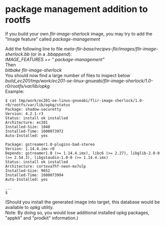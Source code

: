 package management addition to rootfs
=====================================
If you build your own _flir-image-sherlock_ image, you may try to add the "Image feature" called _package-management_<br>

Add the following line to file _meta-flir-base/recipes-flir/images/flir-image-sherlock.bb_ (or in a _.bbappend_):<br>
_IMAGE_FEATURES += " package-management"_ <br>
Then<br>
_bitbake flir-image-sherlock_<br>
You should now find a large number of files to inspect below _build_ec201/tmp/work/ec201-oe-linux-gnueabi/flir-image-sherlock/1.0-r0/rootfs/var/lib/opkg_<br>
Example:<br>
~~~console
$ cat tmp/work/ec201-oe-linux-gnueabi/flir-image-sherlock/1.0-r0/rootfs/var/lib/opkg/status 
Package: shadow-securetty
Version: 4.2.1-r3
Status: install ok installed
Architecture: ec201
Installed-Size: 1848
Installed-Time: 1600073972
Auto-Installed: yes

Package: gstreamer1.0-plugins-bad-stereo
Version: 1.14.4.imx-r0
Depends: gstreamer1.0 (>= 1.14.4.imx), libc6 (>= 2.27), libglib-2.0-0 (>= 2.54.3), libgstaudio-1.0-0 (>= 1.14.4.imx)
Status: install ok installed
Architecture: cortexa7hf-neon-mx7ulp
Installed-Size: 9652
Installed-Time: 1600073994
Auto-Installed: yes

...
$
~~~

(Should you install the generated image into target, this database would be available to _opkg_ utility.<br>
Note: By doing so, you would lose additional installed opkg packages, "appkit" and "prodkit" information.)<br>


